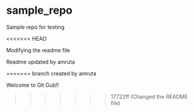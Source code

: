 # sample_repo
Sample repo for testing

<<<<<<< HEAD

Modifying the readme file


Readme updated by amruta

=======
branch created by amruta

Welcome to Git Gub!!
>>>>>>> 17722ff (Changed the README file)
